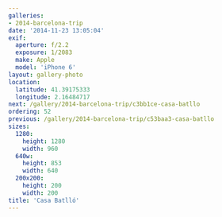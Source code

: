 ```yaml
---
galleries:
- 2014-barcelona-trip
date: '2014-11-23 13:05:04'
exif:
  aperture: f/2.2
  exposure: 1/2083
  make: Apple
  model: 'iPhone 6'
layout: gallery-photo
location:
  latitude: 41.39175333
  longitude: 2.16484717
next: /gallery/2014-barcelona-trip/c3bb1ce-casa-batllo
ordering: 52
previous: /gallery/2014-barcelona-trip/c53baa3-casa-batllo
sizes:
  1280:
    height: 1280
    width: 960
  640w:
    height: 853
    width: 640
  200x200:
    height: 200
    width: 200
title: 'Casa Batlló'
---
```

